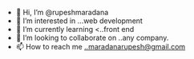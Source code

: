 - 👋 Hi, I’m @rupeshmaradana
- 👀 I’m interested in ...web development
- 🌱 I’m currently learning <..front end
- 💞️ I’m looking to collaborate on ..any company.
- 📫 How to reach me ..maradanarupesh@gmail.com

<!---
rupeshmaradana/rupeshmaradana is a ✨ special ✨ repository because its `README.md` (this file) appears on your GitHub profile.
You can click the Preview link to take a look at your changes.
--->
